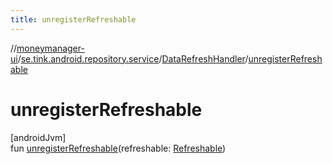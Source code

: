 ```yaml
---
title: unregisterRefreshable
---
```

//[moneymanager-ui](../../../index.html)/[se.tink.android.repository.service](../index.html)/[DataRefreshHandler](index.html)/[unregisterRefreshable](unregister-refreshable.html)



# unregisterRefreshable



[androidJvm]\
fun [unregisterRefreshable](unregister-refreshable.html)(refreshable: [Refreshable](../-refreshable/index.html))





